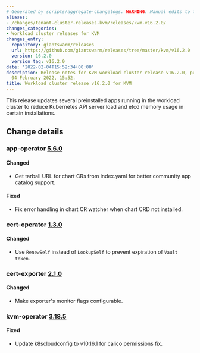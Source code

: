 ```yaml
---
# Generated by scripts/aggregate-changelogs. WARNING: Manual edits to this files will be overwritten.
aliases:
- /changes/tenant-cluster-releases-kvm/releases/kvm-v16.2.0/
changes_categories:
- Workload cluster releases for KVM
changes_entry:
  repository: giantswarm/releases
  url: https://github.com/giantswarm/releases/tree/master/kvm/v16.2.0
  version: 16.2.0
  version_tag: v16.2.0
date: '2022-02-04T15:52:34+00:00'
description: Release notes for KVM workload cluster release v16.2.0, published on
  04 February 2022, 15:52.
title: Workload cluster release v16.2.0 for KVM
---
```


This release updates several preinstalled apps running in the workload cluster to reduce Kubernetes API server load and etcd memory usage in certain installations.

## Change details


### app-operator [5.6.0](https://github.com/giantswarm/app-operator/releases/tag/v5.6.0)

#### Changed
- Get tarball URL for chart CRs from index.yaml for better community app catalog support.
#### Fixed
- Fix error handling in chart CR watcher when chart CRD not installed.



### cert-operator [1.3.0](https://github.com/giantswarm/cert-operator/releases/tag/v1.3.0)

#### Changed
- Use `RenewSelf` instead of `LookupSelf` to prevent expiration of `Vault token`.



### cert-exporter [2.1.0](https://github.com/giantswarm/cert-exporter/releases/tag/v2.1.0)

#### Changed
- Make exporter's monitor flags configurable.



### kvm-operator [3.18.5](https://github.com/giantswarm/kvm-operator/releases/tag/v3.18.5)

#### Fixed
- Update k8scloudconfig to v10.16.1 for calico permissions fix.
